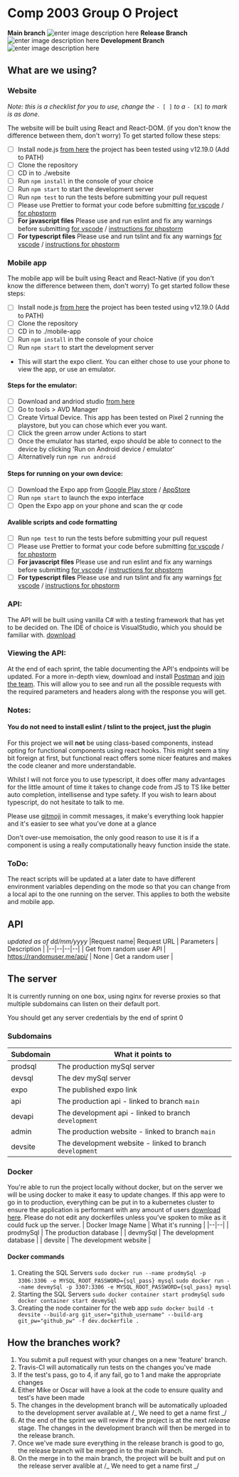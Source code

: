 # Comp 2003 Group O Project

**Main branch** ![enter image description here](https://travis-ci.com/mbruty/COMP2003-2020-O.svg?token=pzMm3R21aNWorpoM4kpx&branch=main) **Release Branch** ![enter image description here](https://travis-ci.com/mbruty/COMP2003-2020-O.svg?token=pzMm3R21aNWorpoM4kpx&branch=Release) **Development Branch** ![enter image description here](https://travis-ci.com/mbruty/COMP2003-2020-O.svg?token=pzMm3R21aNWorpoM4kpx&branch=Development)

## What are we using?

### Website

_Note: this is a checklist for you to use, change the_ `- [ ]` _to a_ `- [X]` _to mark is as done_.

The website will be built using React and React-DOM. (if you don't know the difference between them, don't worry)
To get started follow these steps:

- [ ] Install node.js [from here](https://nodejs.org/en/) the project has been tested using v12.19.0 (Add to PATH)
- [ ] Clone the repository
- [ ] CD in to ./website
- [ ] Run `npm install` in the console of your choice
- [ ] Run `npm start` to start the development server
- [ ] Run `npm test` to run the tests before submitting your pull request
- [ ] Please use Prettier to format your code before submitting [for vscode](https://marketplace.visualstudio.com/items?itemName=esbenp.prettier-vscode) / [for phpstorm](https://plugins.jetbrains.com/plugin/10456-prettier)
- [ ] **For javascript files** Please use and run eslint and fix any warnings before submitting [for vscode](https://marketplace.visualstudio.com/items?itemName=dbaeumer.vscode-eslint) / [instructions for phpstorm](https://www.jetbrains.com/help/phpstorm/eslint.html)
- [ ] **For typescript files** Please use and run tslint and fix any warnings [for vscode](https://marketplace.visualstudio.com/items?itemName=ms-vscode.vscode-typescript-tslint-plugin) / [instructions for phpstorm](https://www.jetbrains.com/help/phpstorm/using-tslint-code-quality-tool.html#ws_tslint_activate_and_configure)

### Mobile app

The mobile app will be built using React and React-Native (if you don't know the difference between them, don't worry)
To get started follow these steps:

- [ ] Install node.js [from here](https://nodejs.org/en/) the project has been tested using v12.19.0 (Add to PATH)
- [ ] Clone the repository
- [ ] CD in to ./mobile-app
- [ ] Run `npm install` in the console of your choice
- [ ] Run `npm start` to start the development server
- This will start the expo client. You can either chose to use your phone to view the app, or use an emulator.

#### Steps for the emulator:

- [ ] Download and andriod studio [from here](https://developer.android.com/studio)
- [ ] Go to tools > AVD Manager
- [ ] Create Virtual Device. This app has been tested on Pixel 2 running the playstore, but you can chose which ever you want.
- [ ] Click the green arrow under Actions to start
- [ ] Once the emulator has started, expo should be able to connect to the device by clicking 'Run on Android device / emulator'
- [ ] Alternatively run `npm run android`

#### Steps for running on your own device:

- [ ] Download the Expo app from [Google Play store](https://play.google.com/store/apps/details?id=host.exp.exponent&hl=en&gl=US) / [AppStore](https://apps.apple.com/gb/app/expo-client/id982107779)
- [ ] Run `npm start` to launch the expo interface
- [ ] Open the Expo app on your phone and scan the qr code

#### Avalible scripts and code formatting

- [ ] Run `npm test` to run the tests before submitting your pull request
- [ ] Please use Prettier to format your code before submitting [for vscode](https://marketplace.visualstudio.com/items?itemName=esbenp.prettier-vscode) / [for phpstorm](https://plugins.jetbrains.com/plugin/10456-prettier)
- [ ] **For javascript files** Please use and run eslint and fix any warnings before submitting [for vscode](https://marketplace.visualstudio.com/items?itemName=dbaeumer.vscode-eslint) / [instructions for phpstorm](https://www.jetbrains.com/help/phpstorm/eslint.html)
- [ ] **For typescript files** Please use and run tslint and fix any warnings [for vscode](https://marketplace.visualstudio.com/items?itemName=ms-vscode.vscode-typescript-tslint-plugin) / [instructions for phpstorm](https://www.jetbrains.com/help/phpstorm/using-tslint-code-quality-tool.html#ws_tslint_activate_and_configure)

### API:

The API will be built using vanilla C# with a testing framework that has yet to be decided on. The IDE of choice is VisualStudio, which you should be familiar with. [download](https://visualstudio.microsoft.com/downloads/)

### Viewing the API:

At the end of each sprint, the table documenting the API's endpoints will be updated. For a more in-depth view, download and install [Postman](https://www.postman.com/downloads/) and [join the team](https://app.getpostman.com/join-team?invite_code=c268b68553ba83262de027359fd55d31). This will allow you to see and run all the possible requests with the required parameters and headers along with the response you will get.

### Notes:

#### You do not need to install eslint / tslint to the project, just the plugin

For this project we will **not** be using class-based components, instead opting for functional components using react hooks. This might seem a tiny bit foreign at first, but functional react offers some nicer features and makes the code cleaner and more understandable.

Whilst I will not force you to use typescript, it does offer many advantages for the little amount of time it takes to change code from JS to TS like better auto completion, intellisense and type safety. If you wish to learn about typescript, do not hesitate to talk to me.

Please use [gitmoji](https://gitmoji.carloscuesta.me/) in commit messages, it make's everything look happier and it's easier to see what you've done at a glance

Don't over-use memoisation, the only good reason to use it is if a component is using a really computationally heavy function inside the state.

### ToDo:

The react scripts will be updated at a later date to have different environment variables depending on the mode so that you can change from a local api to the one running on the server. This applies to both the website and mobile app.

## API

_updated as of dd/mm/yyyy_
|Request name| Request URL | Parameters | Description |
|--|--|--|--|
| Get from random user API | https://randomuser.me/api/ | None | Get a random user |

## The server

It is currently running on one box, using nginx for reverse proxies so that multiple subdomains can listen on their default port.

You should get any server credentials by the end of sprint 0

### Subdomains

| Subdomain | What it points to                                        |
| --------- | -------------------------------------------------------- |
| prodsql     | The production mySql server                              |
| devsql    | The dev mySql server                                     |
| expo      | The published expo link                                  |
| api       | The production api - linked to branch `main`             |
| devapi    | The development api - linked to branch `development`     |
| admin     | The production website - linked to branch `main`         |
| devsite   | The development website - linked to branch `development` |

### Docker

You're able to run the project locally without docker, but on the server we will be using docker to make it easy to update changes. If this app were to go in to production, everything can be put in to a kubernetes cluster to ensure the application is performant with any amount of users [download here](https://hub.docker.com/editions/community/docker-ce-desktop-windows/). Please do not edit any dockerfiles unless you've spoken to mike as it could fuck up the server.
| Docker Image Name | What it's running |
|--|--|
| prodmySql | The production database |
| devmySql | The development database |
| devsite | The development website |

#### Docker commands

1.  Creating the SQL Servers
    `sudo docker run --name prodmySql -p 3306:3306 -e MYSQL_ROOT_PASSWORD={sql_pass} mysql`
    `sudo docker run --name devmySql -p 3307:3306 -e MYSQL_ROOT_PASSWORD={sql_pass} mysql`
2.  Starting the SQL Servers
    `sudo docker container start prodmySql`
    `sudo docker container start devmySql`
3. Creating the node container for the web app
    `sudo docker build -t devsite --build-arg git_user="github_username" --build-arg git_pw="github_pw" -f dev.dockerfile .`

## How the branches work?

1.  You submit a pull request with your changes on a new 'feature' branch.
2.  Travis-CI will automatically run tests on the changes you've made
3.  If the test's pass, go to 4, if any fail, go to 1 and make the appropriate changes
4.  Either Mike or Oscar will have a look at the code to ensure quality and test's have been made
5.  The changes in the development branch will be automatically uploaded to the development server available at /_ We need to get a name first _/
6.  At the end of the sprint we will review if the project is at the next _release_ stage. The changes in the development branch will then be merged in to the release branch.
7.  Once we've made sure everything in the release branch is good to go, the release branch will be merged in to the main branch.
8.  On the merge in to the main branch, the project will be built and put on the release server avalible at /_ We need to get a name first _/
